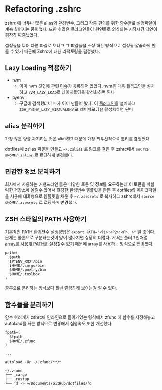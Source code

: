 # Refactoring .zshrc

zshrc 에 너무나 많은 alias와 환경변수, 그리고 각종 편의를 위한 함수들로 설정파일이 계속 길어지는 중이었다. 또한 수많은 플러그인들이 원인들로 의심되는 시작시간 지연이 굉장히 짜증났었다. 

설정들을 묶어 다른 파일로 보내고 그 파일들을 소싱 하는 방식으로 설정을 깔끔하게 만들 수 있기 때문에 Zshrc에 대한 리팩토링을 결정했다.

## Lazy Loading 적용하기

* nvm
  * 이미 nvm 깃헙에 관련 [이슈](https://github.com/nvm-sh/nvm/issues/730)가 등록되어 있었다. nvm은 다음 플러그인을 설치하고 `NVM_LAZY_LOAD`로 레이지로딩을 활성화하면 된다
* pyenv
  * 구글에 검색했더니 누가 이미 만들어 놨다. 이 [플러그인](https://github.com/davidparsson/zsh-pyenv-lazy)을 설치하고 `ZSH_PYENV_LAZY_VIRTUALENV` 로 레이지로딩을 활성화하면 된다

## alias 분리하기

가장 많은 양을 차지하는 것은 alias였기때문에 가장 최우선적으로 분리를 결정했다.

dotfiles에 zalias 파일을 만들고 `~/.zalias` 로 링크를 걸은 후 zshrc에서 `source $HOME/.zalias` 로 로딩하게 변경했다.

## 민감한 정보 분리하기

회사에서 사용하는 커맨드라인 툴은 다양한 토큰 및 정보를 요구하는데 이 토큰을 퍼블릭한 저장소에 올릴수 없어서 민감한 환경변수 템플릿을 만든 후 dotfiles의 메이크파일을 사용해 대화형으로 템플릿을 채운 후 `~/.zsecrets` 로 복사하고 zshrc에서 `source $HOME/.zsecrets` 로 로딩하게 변경했다.

## ZSH 스타일의 PATH 사용하기

기본적인 PATH 환경변수 설정방법은 `export PATH="<P1>:<P2>:<Pn..>"` 일 것이다. 문제는 콜론으로 구분하는것이 양이 많아지면 상당히 더럽다. zsh는 플러그인처럼 [array를 사용해 PATH를 설정](https://unix.stackexchange.com/a/73635)할수 있기 때문에 array를 사용하는 방식으로 변경했다.

```text
path=(
  $path
  $PYENV_ROOT/bin
  $HOME/.cargo/bin
  $HOME/.poetry/bin
  $HOME/.toolbox
)
```

콜론으로 분리하는 방식보다 훨씬 깔끔하게 보이는걸 알 수 있다.

## 함수들을 분리하기

함수 여러개가 zshrc에 인라인으로 들어가있는 형식에서 zfunc 에 함수를 저장해놓고 autoload를 하는 방식으로 변경해서 실행속도 또한 개선했다.

```text
fpath=(
  $fpath
  $HOME/.zfunc
)

...

autoload -Uz ~/.zfunc/**/*
```

```text
~/.zfunc
├── _cargo
├── _rustup
└── fd -> ~/Documents/GitHub/dotfiles/fd
```

